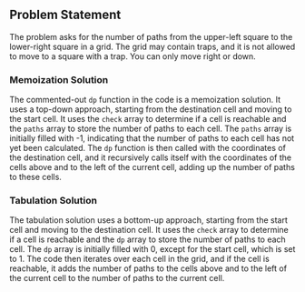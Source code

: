 ## Problem Statement

The problem asks for the number of paths from the upper-left square to the lower-right square in a grid. The grid may contain traps, and it is not allowed to move to a square with a trap. You can only move right or down.

### Memoization Solution

The commented-out `dp` function in the code is a memoization solution. It uses a top-down approach, starting from the destination cell and moving to the start cell. It uses the `check` array to determine if a cell is reachable and the `paths` array to store the number of paths to each cell. The `paths` array is initially filled with -1, indicating that the number of paths to each cell has not yet been calculated. The `dp` function is then called with the coordinates of the destination cell, and it recursively calls itself with the coordinates of the cells above and to the left of the current cell, adding up the number of paths to these cells.

### Tabulation Solution

The tabulation solution uses a bottom-up approach, starting from the start cell and moving to the destination cell. It uses the `check` array to determine if a cell is reachable and the `dp` array to store the number of paths to each cell. The `dp` array is initially filled with 0, except for the start cell, which is set to 1. The code then iterates over each cell in the grid, and if the cell is reachable, it adds the number of paths to the cells above and to the left of the current cell to the number of paths to the current cell.
